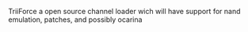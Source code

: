 TriiForce a open source channel loader wich will have support for nand emulation, patches, and possibly ocarina